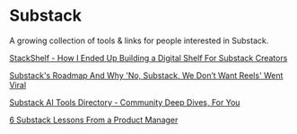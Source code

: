 # Substack
A growing collection of tools & links for people interested in Substack.

[StackShelf - How I Ended Up Building a Digital Shelf For Substack Creators
](https://karozieminski.substack.com/p/how-i-ended-up-building-a-digital)

[Substack's Roadmap And Why 'No, Substack, We Don’t Want Reels' Went Viral](https://karozieminski.substack.com/p/substacks-product-roadmap-why-no)

[Substack AI Tools Directory - Community Deep Dives, For You](https://karozieminski.substack.com/p/big-launch-ai-tools-directory-deep)

[6 Substack Lessons From a Product Manager](https://karozieminski.substack.com/p/6-lessons-from-starting-on-substack)

